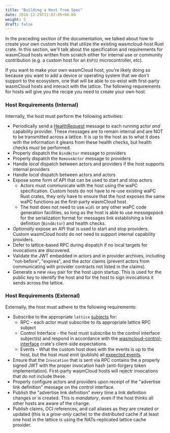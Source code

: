 ```yaml
---
title: "Building a Host from Spec"
date: 2018-12-29T11:02:05+06:00
weight: 5
draft: false
---
```


In the preceding section of the documentation, we talked about how to create your own custom hosts that utilize
the existing wasmcloud-host Rust crate. In this section, we'll talk about the specification and requirements for wasmCloud
hosts written from scratch either for internal use or community contribution (e.g. a custom host for an `ESP32` microcontroller, etc).

If you want to make your own wasmCloud host, you're likely doing so because you want to add a device or operating system that we don't support to the ecosystem, one that will be able to co-exist with first-party wasmCloud hosts and interact with the lattice. The following requirements for hosts will give you the recipe you need to create your own host.

### Host Requirements (Internal)

Internally, the host must perform the following activities:

* Periodically send a [HealthRequest](https://github.com/wasmCloud/actor-interfaces/blob/main/actor-core/core.widl#L24) message to each running actor _and_ capability provider. These messages are to remain internal and are NOT to be transmitted across a lattice. It is up to the host as to what it does with the information it gleans from these health checks, but health checks _must_ be performed.
* Properly dispatch the `BindActor` message to providers  
* Properly dispatch the `RemoveActor` message to providers
* Handle _local_ dispatch between actors and providers if the host supports internal providers
* Handle _local_ dispatch between actors and actors
* Expose some form of API that can be used to start and stop actors
  * Actors must communicate with the host using the waPC specification. Custom hosts do not have to re-use existing waPC Rust crates, they only have to ensure that the host exposes the same waPC functions as the first-party wasmCloud host.
  * The host does not need to use `widl` or any other waPC code generation facilities, so long as the host is able to use _messagepack_ for the serialization format for messages link establishing a link definition (`BindActor`) and health checks.
* _Optionally_ expose an API that is used to start and stop providers. Custom wasmCloud hosts do not need to support internal capability providers.
* Defer to lattice-based RPC during dispatch if no local targets for invocations are discovered.
* Validate the JWT embedded in actors and in provider archives, including "not-before", "expires", and the actor claims (prevent actors from communicating with provider contracts not listed in the claims).
* Generate a new `nkey` pair for the host upon startup. This is used for the public key to identify the host and for the host to sign invocations it sends across the lattice.

### Host Requirements (External)

Externally, the host must adhere to the following requirements:

* Subscribe to the appropriate `lattice` [subjects](https://github.com/wasmCloud/wasmCloud/blob/main/crates/wasmcloud-control-interface/src/broker.rs) for:
  * RPC - each actor must subscribe to its appropriate lattice RPC subject
  * Control Interface - the host must subscribe to the control interface subject(s) and respond in accordance with the [wasmcloud-control-interface](https://github.com/wasmCloud/wasmCloud/tree/main/crates/wasmcloud-control-interface) crate's client-side expectations.
  * Events - What the custom host does with the events is up to the host, but the host _must_ emit (publish) all [expected events](https://github.com/wasmCloud/wasmCloud/blob/main/crates/wasmcloud-control-interface/src/events.rs#L27).
* Ensure that the `Invocation` that is sent via RPC contains the a properly signed JWT with the proper invocation hash (anti-forgery token implementation). First-party wasmCloud hosts will rejectr invocations that do not include these.
* Properly configure actors and providers upon receipt of the "advertise link definition" message on the control interface.
* Publish the "advertise link definition" every time a link definition changes or is created. This is _mandatory_, even if the host thinks all other hosts are aware of the change.
* Publish claims, OCI references, and call aliases as they are created or updated (this is a _grow-only_ cache) to the distributed cache if at least one host in the lattice is using the NATs-replicated lattice cache provider.
